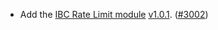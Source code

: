 - Add the [IBC Rate Limit module](https://github.com/Stride-Labs/ibc-rate-limiting) 
  [v1.0.1](https://github.com/Stride-Labs/ibc-rate-limiting/releases/tag/v1.0.1).
  ([\#3002](https://github.com/cosmos/gaia/pull/3002))